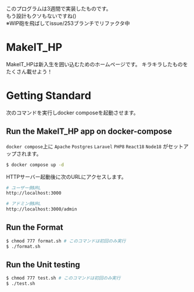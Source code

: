 このプログラムは3週間で実装したものです。  
もう設計もクソもないですね()  
※WIP砲を飛ばしてissue/253ブランチでリファクタ中
# MakeIT_HP

MakeIT_HPは新入生を囲い込むためのホームページです。
キラキラしたものをたくさん載せよう！

# Getting Standard
次のコマンドを実行しdocker composeを起動させます。

## Run the MakeIT_HP app on docker-compose
`docker compose`上に `Apache` `Postgres` `Laravel` `PHP8` `React18` `Node18` がセットアップされます。
```bash
$ docker compose up -d 
```
HTTPサーバー起動後に次のURLにアクセスします。
```bash
# ユーザー側URL
http://localhost:3000

# アドミン側URL
http://localhost:3000/admin
```

## Run the Format
```bash
$ chmod 777 format.sh # このコマンドは初回のみ実行
$ ./format.sh
```

## Run the Unit testing
```bash
$ chmod 777 test.sh # このコマンドは初回のみ実行
$ ./test.sh
```
